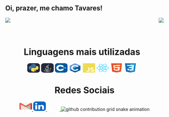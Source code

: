 ## Oi, prazer, me chamo Tavares!

<div>
  
  <img  height="180em" src="https://github-readme-stats.vercel.app/api?username=sayydaviid&show_icons=true&theme=transparent"/>
  <img align="right" height="180em" src="https://github-readme-stats.vercel.app/api/top-langs/?username=sayydaviid&layout=compact&langs_count=16&theme=transparent"/>
</div>
<br>

<div  align="center"> 
  <div style="display: inline_block"><br>
    <h1 align="center"> Linguagens mais utilizadas </h1 >
    <img align="center" height="30" width="40" alt="python" src="https://github.com/tandpfun/skill-icons/blob/main/icons/Python-Dark.svg">
    <img align="center" height="30" width="40" alt="Java"  src="https://github.com/tandpfun/skill-icons/blob/main/icons/Java-Dark.svg">
      <img align="center" height="30" width="40" alt="CPP" src="https://github.com/tandpfun/skill-icons/blob/main/icons/CPP.svg">
        <img align="center" height="30" width="40" alt="c-icon" src="https://raw.githubusercontent.com/devicons/devicon/master/icons/c/c-original.svg">
    <img align="center" height="30" width="40" alt="js-icon"  src="https://raw.githubusercontent.com/devicons/devicon/master/icons/javascript/javascript-plain.svg">
    <img align="center" height="30" width="40" alt="react-icon" src="https://raw.githubusercontent.com/devicons/devicon/master/icons/react/react-original.svg">
    <img align="center" height="30" width="40" alt="html-icon" src="https://raw.githubusercontent.com/devicons/devicon/master/icons/html5/html5-original.svg">
    <img align="center" height="30" width="40" alt="css-icon" src="https://raw.githubusercontent.com/devicons/devicon/master/icons/css3/css3-original.svg">


   </div>
    
  
  <h1 align="center">Redes Sociais</h1>
    <a href = "mailto: david.thevares21@outook.com">
      <img height="30" width="40" src="gmail.svg">
    </a>
    <a href = "https://br.linkedin.com/in/t4vares">
      <img height="30" width="40" src="https://github.com/tandpfun/skill-icons/blob/main/icons/LinkedIn.svg">
    </a>
    </a>
    <a href = "https://quantumnet.gercom.ufpa.br/">
      <img height="30" width="40" src="gercom.svg">
    </a>

<picture>
  <source
    media="(prefers-color-scheme: dark)"
    srcset="https://raw.githubusercontent.com/sayydaviid/sayydaviid/output/github-contribution-grid-snake-dark.svg"
  />
  <source
    media="(prefers-color-scheme: light)"
    srcset="https://raw.githubusercontent.com/sayydaviid/sayydaviid/output/github-contribution-grid-snake.svg"
  />
  <img
    alt="github contribution grid snake animation"
    src="https://raw.githubusercontent.com/sayydaviid/sayydaviid/output/github-contribution-grid-snake.svg"
  />


    
</div>
  
